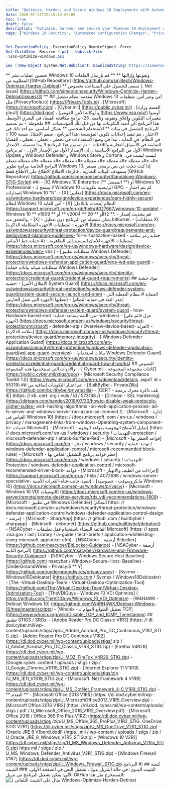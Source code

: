 ```yaml
---
title: "Optimize, Harden, and Secure Windows 10 Deployments with Automated Configuration Changes"
date: 2020-07-22T20:15:14-05:00
toc: true
draft: false
description: "Optimize, harden, and secure your Windows 10 deployment with automated configuration changes using this script from various security organizations."
tags: ["Windows 10 Security", "Automated Configuration Changes", "PrivacyTools.io", "Microsoft", "Cyber.mil", "Department of Defense", "National Security Agency", "Telemetry Blocking", "Macro Blocking", "Bloatware Removal", "Physical Attack Prevention", "Personal Use Environments", "Enterprise Environments", "Bitlocker Suspension", "Hardware Requirements", "System Guard Secure Launch", "Windows Defender Application Guard", "Windows Defender Credential Guard", "STIGS/SRGs", "Security Compliance"]
---
```

```powershell
Set-ExecutionPolicy -ExecutionPolicy RemoteSigned -Force
Get-ChildItem -Recurse *.ps1 | Unblock-File
.\sos-optimize-windows.ps1
```
```powershell
iex ((New-Object System.Net.WebClient).DownloadString('https://simeononsecurity.ch/scripts/windowsoptimizeandharden.ps1'))
```

** تحسين عمليات نشر Windows 10 وتقويتها وإزالتها ** ** قم بإرسال الملفات المطلوبة من [GitHub Repository] (https://github.com/smiltech/Windows-Optimize-Harden-Debloat) ** نسعى للحصول على المساعدة بخصوص [. Net issue] (https://github.com/simeononsecurity/Windows-Optimize-Harden-Debloat/issues/3) ** ## مقدمة: نظام تشغيل Windows 10 آمن وغير آمن. منظمات مثل [PrivacyTools.io] (https://PrivacyTools.io) ، [Microsoft] (https://microsoft.com) ، [Cyber.mil] (https://public.cyber.mil) ، [القسم وزارة الدفاع] (https://dod.gov) ، و [وكالة الأمن القومي] (https://www.nsa.gov/) أوصوا بتغييرات التكوين وإغلاق وتقويته وتأمينه. 25- برامج مكافحة الفساد في الشرق الأوسط. هذا البرنامج الي أتمتة التكوينات بها من قبل تلك المؤسسات. ## ملحوظة: - تم تصميم البرنامج للتشغيل في بيئات ** الاستخدام الشخصي ** بشكل أساسي. مع أخذ ذلك في الاعتبار ، يتم تنفيذ إعدادات تكوين المؤسسة. هذا البرنامج ، صمم الامتثال بنسبة 100 ٪ في النظام. في البداية ، تبدأ في وضع الاستعدادات في تخطي ، تخطي ، تخطي ، القضايا السابقة في الأسواق التجارية واللافتات. - تم تصميم هذا البرنامج لا يبدأ تشغيله ، الإصدار الأول من البرامج الأساسية ، إلى الإصدار الأول من الإصدار الأول. - تم برنامج Windows Update و Windows Defender و Windows Store و Cortona ، ليست ليست في حالة حالة معطلة حالة معطلة حالة معطلة حالة معطلة حالة معطلة حالة معطلة معظم البرامج الخاصة ببرامج تطوير Windows 10. إذا كنت تبحث عن نص برمجي مصغر يستهدف البيئات التجارية ، فالرجاء الاطلاع الاطلاع على الاطلاع فقط [GitHub Repository] (https://github.com/simeononsecurity/Standalone-Windows-STIG-Script) ##: - [X] Windows 10 Enterprise (** المفضل **) أو Windows 10 Professional - لا يسمح لـ Windows 10 الرئيسية بتكوينات GPO. - لم يتم اختبار إصدارات Windows 10 &quot;N&quot;. - [X] [معايير] (https://docs.microsoft.com/en-us/windows-hardware/design/device-experiences/oem-highly-secure) لنظام Windows 10 آمن للغاية - [X] النظام [محدث بالكامل] (https://support.microsoft.com/en-gb/help/4027667/windows-10-update) - Windows 10 ** v1909 ** أو ** v2004 ** أو ** 20H2 **. - قم بتحديث إصدار والتحقق منه. - [X] - يمكن تشغيله من البرنامج دون تعطيل bitlocker. - [متطلبات X] الأجهزة - [متطلبات الأجهزة المتكاملة الذاكرة] (https://docs.microsoft.com/en-us/windows/security/threat-protection/device-guard/requirements-and-deployment-planning-guidelines- for-virtualization-based - حماية رمز سلامة # حماية خط الأساس) - متطلبات الأجهزة للأمان المستند إلى الظاهرية] (https://docs.microsoft.com/en-us/windows-hardware/design/device-experiences/oem- vbs ) - [متطلبات تطبيق Windows Defender] (https://docs.microsoft.com/en-us/windows/security/threat-protection/windows-defender-application-guard/reqs-wd-app-guard) - [متطلبات صيانة بيانات حماية Windows Defender] (https://docs.microsoft.com/en-us/windows/security/identity-protection/credential-guard/credential-guard-requirements) ## مواد خشبة خشبة: - [الإطلاق الآمن System Guard] (https://docs.microsoft.com/en-us/windows/security/threat-protection/windows-defender-system-guard/system-guard-secure-launch-and-smm - الحماية # بنظام التغطية التي تغطيها الأجهزة التي تعمل الحارس) - [جذر الثقة في حماية النظام] (https://docs.microsoft.com/en-us/windows/security/threat-protection/windows-defender-system-guard/system-guard - how-Hardware-based-root -من-الثقة-يساعد-حماية- windows) - [عزل قائم على أجهزة] (https://docs.microsoft.com/en-us/windows/security/threat-protection/microsoft - defender-atp / Overview-device-based- العزلة) - [سلامة الذاكرة] (https://docs.microsoft.com/en-us/windows/security/threat-protection/device-guard/memory-integrity) - [ Windows Defender Application Guard] (https://docs.microsoft.com/en-us/windows/security/threat-protection/windows-defender-application-guard/wd-app-guard-overview) - [بيانات استخدام Windows Defender Guard] (https://docs.microsoft.com/en-us/windows/security/identity-protection/credential-guard/credential-guard-how-it-works) ## النصوص والأدوات التي تستخدمها هذه المجموعة: - [ Cyber.mil - كائنات مجموعة المجموعة] (https://public.cyber.mil/stigs/gpo/) - [Microsoft Security Compliance Toolkit 1.0] (https://www.microsoft.com/en-us/download/details .aspx؟ id = 55319) ## تم اعتبار التكوينات إضافية من: - [BuiltByBel - PrivateZilla] (https://github.com/builtbybel/privatezilla) - [CERT - تلف ذاكرة محرك برمجة IE] (https: // kb .cert. org / vuls / id / 573168 /) - [Dirteam - SSL Hardening] (https://dirteam.com/sander/2019/07/30/howto-disable-weak-protocols-cipher-suites- and- hashing-algorithms -on-web-application-proxies- ad-fs-server-and-windows-server-run-azure-ad-connect /) - [Microsoft - إدارة القياس في Windows 10] (https: / /docs.microsoft. com / en-us / windows / privacy / management-links-from-windows-Operating-system-component-to- خدمات Microsoft) - [Microsoft - تقليل الأسطح الهجومية بقواعد الهجوم] (https: // docs.microsoft.com/ en-us / windows / security / التهديدات-protection / microsoft-defender-atp / attack-Surface-Red) - [Microsoft - قواعد الحظر بها] (https://docs.microsoft.com/en -نحن / windows / security / تهديد-حماية / windows-defender-application-control / microsoft-recommended block-rules) - [Microsoft - حظر قواعد برنامج التشغيل الخاص بها] (https://docs.microsoft.com/en-us / windows / security / التهديدات- Protection / windows-defender-application-control / microsoft-recommended-driver-block- قواعد - [Microsoft - إجراءات من الطيف والانهيار] (https://support.microsoft.com/en-us / help / 4072698 / windows-server-speculative- تنفيذ-جانب-قناة-الثغرات الأمنية) - [مايكروسوفت - خصوصية Windows 10] (https://docs.microsoft.com/en-us/windows/privacy/) - [Microsoft - Windows 10 VDI التوصيات] (https://docs.microsoft.com/en-us/windows-server/remote/remote-desktop-services/rds_vdi-recommendations-1909) - [Microsoft - في تطبيق Windows Defender] (التحكم https: // docs.microsoft.com/en-us/windows/security/threat-protection/windows-defender-application-control/windows-defender-application-control-design - مرشد) - [Mirinsoft - SharpApp] (https: // github .com / builtbybel / sharpapp) - [Mirinsoft - debotnet] (https://github.com/builtbybel/debotnet) - [NSACyber - القائمة البيضاء باستخدام قفل تطبيقات Microsoft] (https: // apps .nsa.gov / iad / Library / ia-guide / tech-briefs / application-whitelisting-using-microsoft-applocker.cfm) - [NSACyber - أرشفة Bitlocker] (https://github.com/nsacyber/BitLocker-Guidance) - [NSACyber - أرصفة البرامج الثابتة] (https://github.com/nsacyber/Hardware-and-Firmware-Security-Guidance) - [NSACyber - Windows Secure Host Baseline] (https://github.com/ nsacyber / Windows-Secure-Host- Baseline) - [UnderGroundWires - Privacy.S ** Y] (https://github.com/undergroundwires/privacy.sexy) - [Sycnex - Windows10Debloater] (https://github.com / Sycnex / Windows10Debloater) - [The -Virtual-Desktop-Team - Virtual-Desktop-Optimization-Tool] (https://github.com/The-Virtual-Desktop-Team/Virtual-Desktop-Optimization-Tool) - [TheVDIGuys - Windows 10 VDI Optimize] ( https://github.com/TheVDIGuys/Windows_10_VDI_Optimize) - [W4H4WK - Debloat Windows 10] (https://github.com/W4RH4WK/Debloat-Windows-10/tree/master/scripts) - [Whonix - تعطيل الطوابع المهام لـ TCP] (https://www.whonix.org/wiki/Disable_TCP_and_ICMP_Timestamps) ## تطبيق STIGS / SRGs: - [Adobe Reader Pro DC Classic V1R3] (https: // dl. dod.cyber.mil/wp-content/uploads/stigs/zip/U_Adobe_Acrobat_Pro_DC_Continuous_V1R2_STIG.zip) - [Adobe Reader Pro DC Continous V1R2] (https://dl.dod.cyber.mil/wp-content/uploads/stigs/ zip / U_Adobe_Acrobat_Pro_DC_Classic_V1R3_STIG.zip) - [Firefox V4R29] (https://dl.dod.cyber.mil/wp-content/uploads/stigs/zip/U_MOZ_FireFox_V4R29_STIG.zip) - [Google.cyber. content / uploads / stigs / zip / U_Google_Chrome_V1R19_STIG.zip) - [Internet Explorer 11 V1R19] (https://dl.dod.cyber.mil/wp-content/uploads/stigs/zip /U_MS_IE11_V1R19_STIG.zip) - [Microsoft. Net Framework 4 V1R9] (https://dl.dod.cyber.mil/wp-content/uploads/stigs/zip/U_MS_DotNet_Framework_4-0_V1R9_STIG.zip) - ** التقدم ** - [Microsoft Office 2013 V1R5] (https: //dl.dod.cyber.mil/wp-content/uploads/stigs/zip/U_MicrosoftOffice2013_V1R5_Overview.zip) - [Microsoft Office 2016 V1R2] (https: //dl.dod. cyber.mil/wp-content/uploads/ stigs / pdf / U_Microsoft_Office_2016_V1R2_Overview.pdf) - [Microsoft Office 2019 / Office 365 Pro Plus V1R2] (https://dl.dod.cyber.mil/wp-content/uploads/stigs /zip/U_MS_Office_365_ProPlus_V1R2_STIG. OneDrive STIG V2R1] (https://dl.cyber.mil/stigs/zip/U_MS_OneDrive_V2R1_STIG.zip) - [Oracle JRE 8 V1berdl.dodl] (https. .mil / wp-content / uploads / stigs / zip / U_Oracle_JRE_8_Windows_V1R5_STIG.zip) - (Windows 10 V2R1] (https://dl.cyber.mil/stigs/zip/U_MS_Windows_Defender_Antivirus_V2Riv_STIG.zip) https mil / stigs / zip / U_MS_Windows_Defender_Antivirus_V2R1_STIG.zip) - [Windows Firewall V1R7] (https://dl.dod.cyber.mil/wp-content/uploads/stigs/zip/U_Windows_Firewall_STIG.zip البرنامج #) كيفية ## التثبيت اليدوي: في حالة التنزيل يدويًا ، تشغيل النص في الصفحة الأولى. ### التثبيت الآلي: يمكن تشغيل البرنامج من تنزيل GitHub المستخرج مثل هذا: <img src="https://raw.githubusercontent.com/simeononsecurity/Windows-Optimize-Harden-Debloat/master/.github/images/w10automatic.gif" alt="مثال على التثبيت التلقائي لـ Windows-Optimize-Harden-Debloat">